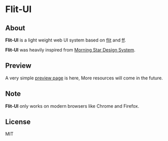 # Flit-UI

## About

**Flit-UI** is a light weight web UI system based on [flit](https://github.com/pucelle/flit) and [ff](https://github.com/pucelle/ff).

**Flit-UI** was heavily inspired from [Morning Star Design System](http://designsystem.morningstar.com/index.html).


## Preview

A very simple [preview page](https://pucelle.github.io/flit/) is here, More resources will come in the future.


## Note

**Flit-UI** only works on modern browsers like Chrome and Firefox.


## License

MIT